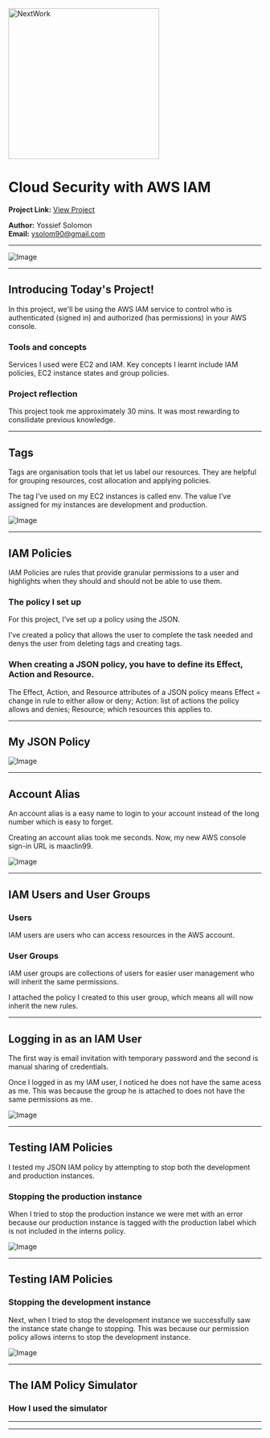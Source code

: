 <img src="https://cdn.prod.website-files.com/677c400686e724409a5a7409/6790ad949cf622dc8dcd9fe4_nextwork-logo-leather.svg" alt="NextWork" width="300" />

# Cloud Security with AWS IAM

**Project Link:** [View Project](http://learn.nextwork.org/projects/aws-security-iam)

**Author:** Yossief Solomon  
**Email:** ysolom90@gmail.com

---

![Image](http://learn.nextwork.org/sparkling_violet_festive_wombat/uploads/aws-security-iam_1c864649)

---

## Introducing Today's Project!

In this project, we'll be using the AWS IAM service to control who is authenticated (signed in) and authorized (has permissions) in your AWS console.

### Tools and concepts

Services I used were EC2 and IAM. Key concepts I learnt include IAM policies, EC2 instance states and group policies. 

### Project reflection

This project took me approximately 30 mins. It was most rewarding to consilidate previous knowledge. 

---

## Tags

Tags are organisation tools that let us label our resources. They are helpful for grouping resources, cost allocation and applying policies. 

The tag I’ve used on my EC2 instances is called env. The value I’ve assigned for my instances are development and production. 

![Image](http://learn.nextwork.org/sparkling_violet_festive_wombat/uploads/aws-security-iam_2e0e5a5d)

---

## IAM Policies

IAM Policies are rules that provide granular permissions to a user and highlights when they should and should not be able to use them. 

### The policy I set up

For this project, I’ve set up a policy using the JSON. 

I’ve created a policy that allows the user to complete the task needed and denys the user from deleting tags and creating tags. 

### When creating a JSON policy, you have to define its Effect, Action and Resource.

The Effect, Action, and Resource attributes of a JSON policy means Effect = change in rule to either allow or deny; Action: list of actions the policy allows and denies; Resource; which resources this applies to. 

---

## My JSON Policy

![Image](http://learn.nextwork.org/sparkling_violet_festive_wombat/uploads/aws-security-iam_1c864649)

---

## Account Alias

An account alias is a easy name to login to your account instead of the long number which is easy to forget. 

Creating an account alias took me seconds. Now, my new AWS console sign-in URL is maaclin99.

![Image](http://learn.nextwork.org/sparkling_violet_festive_wombat/uploads/aws-security-iam_0eb4439b)

---

## IAM Users and User Groups

### Users

IAM users are users who can access resources in the AWS account. 

### User Groups

IAM user groups are collections of users for easier user management who will inherit the same permissions. 

I attached the policy I created to this user group, which means all will now inherit the new rules. 

---

## Logging in as an IAM User

The first way is email invitation with temporary password and the second is manual sharing of credentials. 

Once I logged in as my IAM user, I noticed he does not have the same acess as me. This was because the group he is attached to does not have the same permissions as me. 

![Image](http://learn.nextwork.org/sparkling_violet_festive_wombat/uploads/aws-security-iam_6f2ab446)

---

## Testing IAM Policies

I tested my JSON IAM policy by attempting to stop both the development and production instances. 

### Stopping the production instance

When I tried to stop the production instance we were met with an error because our production instance is tagged with the production label which is not included in the interns policy.

![Image](http://learn.nextwork.org/sparkling_violet_festive_wombat/uploads/aws-security-iam_0e7a9d6a)

---

## Testing IAM Policies

### Stopping the development instance

Next, when I tried to stop the development instance we successfully saw the instance state change to stopping. This was because our permission policy allows interns to stop the development instance. 

![Image](http://learn.nextwork.org/sparkling_violet_festive_wombat/uploads/aws-security-iam_1811801c)

---

## The IAM Policy Simulator

### How I used the simulator

---

---

